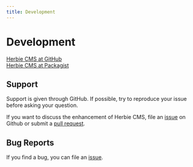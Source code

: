 ```yaml
---
title: Development
---
```


# Development

[Herbie CMS at GitHub](https://github.com/getherbie/herbie)  
[Herbie CMS at Packagist](https://packagist.org/packages/getherbie/)

## Support

Support is given through GitHub. 
If possible, try to reproduce your issue before asking your question.

If you want to discuss the enhancement of Herbie CMS, file an [issue](https://github.com/getherbie/herbie/issues) on Github or submit a [pull request](https://github.com/getherbie/herbie).

## Bug Reports

If you find a bug, you can file an [issue](https://github.com/getherbie/herbie/issues).
